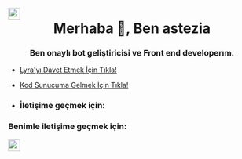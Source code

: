 [<img align="left" height="24" width="24" src="https://cdn.jsdelivr.net/npm/simple-icons@v4/icons/instagram.svg" />][instagram]
<h1 align="center">Merhaba 👋, Ben astezia</h1>
<h3 align="center">Ben onaylı bot geliştiricisi ve Front end developerım.</h3>

-  [Lyra'yı Davet Etmek İçin Tıkla!](https://discord.com/api/oauth2/authorize?client_id=1132625118779154494&scope=bot+applications.commands&permissions=8)

-  [Kod Sunucuma Gelmek İçin Tıkla!](https://discord.gg/aoijs)

-  ### İletişime geçmek için:

### Benimle iletişime geçmek için:


[<img align="left" height="24" width="24" src="https://cdn.jsdelivr.net/npm/simple-icons@v4/icons/instagram.svg" />][instagram]


<br />


[instagram]: https://www.instagram.com/astezia_0
<br />


